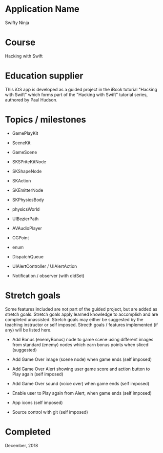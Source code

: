 # Application Name
Swifty Ninja

# Course
Hacking with Swift

# Education supplier
This iOS app is developed as a guided project in the iBook tutorial "Hacking with Swift" which forms part of the "Hacking with Swift" tutorial series, authored by Paul Hudson. 

# Topics / milestones
- GamePlayKit

- SceneKit

- GameScene

- SKSPriteKitNode

- SKShapeNode

- SKAction

- SKEmitterNode

- SKPhysicsBody

- physicsWorld

- UIBezierPath

- AVAudioPlayer

- CGPoint

- enum

- DispatchQueue

- UIAlertController / UIAlertAction

- Notification / observer (with didSet)


# Stretch goals
Some features included are not part of the guided project, but are added as stretch goals. Stretch goals apply learned knowledge to accomplish and are completed unassisted. Stretch goals may either be suggested by the teaching instructor or self imposed. Strecth goals / features implemented (if any) will be listed here.

- Add Bonus (enemyBonus) node to game scene using different images from standard (enemy) nodes which earn bonus points when sliced (suggested)

- Add Game Over image (scene node) when game ends (self imposed)

- Add Game Over Alert showing user game score and action button to Play again (self imposed)

- Add Game Over sound (voice over) when game ends (self imposed)

- Enable user to Play again from Alert, when game ends (self imposed)

- App icons (self imposed)

- Source control with git (self imposed)


# Completed
December, 2018

